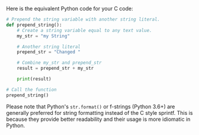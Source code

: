 Here is the equivalent Python code for your C code:

```python
# Prepend the string variable with another string literal.
def prepend_string():
    # Create a string variable equal to any text value.
    my_str = "my String"

    # Another string literal
    prepend_str = "Changed "

    # Combine my_str and prepend_str
    result = prepend_str + my_str

    print(result)

# Call the function
prepend_string()
```
Please note that Python's `str.format()` or f-strings (Python 3.6+) are generally preferred for string formatting instead of the C style sprintf. This is because they provide better readability and their usage is more idiomatic in Python.
